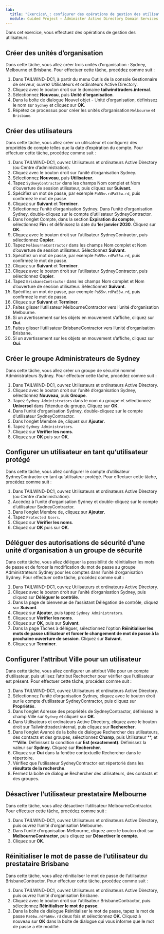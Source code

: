 ```yaml
---
lab:
  title: "Exercice\_: configurer des opérations de gestion des utilisateurs "
  module: Guided Project – Administer Active Directory Domain Services
---
```

Dans cet exercice, vous effectuez des opérations de gestion des utilisateurs.

## Créer des unités d’organisation

Dans cette tâche, vous allez créer trois unités d’organisation : Sydney, Melbourne et Brisbane. Pour effectuer cette tâche, procédez comme suit :

1.  Dans TAILWIND-DC1, à partir du menu Outils de la console Gestionnaire de serveur, ouvrez Utilisateurs et ordinateurs Active Directory.
2.  Cliquez avec le bouton droit sur le domaine **tailwindtraders.internal**.
3.  Sélectionnez **Nouveau**, puis **Unité d’organisation**.
4.  Dans la boîte de dialogue Nouvel objet - Unité d’organisation, définissez le nom sur `Sydney` et cliquez sur **OK**.
5.  Répétez ce processus pour créer les unités d’organisation `Melbourne` et `Brisbane`.

## Créer des utilisateurs

Dans cette tâche, vous allez créer un utilisateur et configurez des propriétés de compte telles que la date d’expiration du compte. Pour effectuer cette tâche, procédez comme suit :

1.  Dans TAILWIND-DC1, ouvrez Utilisateurs et ordinateurs Active Directory (ou Centre d’administration).
2.  Cliquez avec le bouton droit sur l’unité d’organisation Sydney.
3.  Sélectionnez **Nouveau**, puis **Utilisateur**.
4.  Tapez `SydneyContractor` dans les champs Nom complet et Nom d’ouverture de session utilisateur, puis cliquez sur **Suivant**.
5.  Spécifiez un mot de passe, par exemple `Pa55w.rdPa55w.rd`, puis confirmez le mot de passe.
6.  Cliquez sur **Suivant** et **Terminer**.
7.  Sélectionnez l’unité d’organisation Sydney. Dans l’unité d’organisation Sydney, double-cliquez sur le compte d’utilisateur SydneyContractor.
8.  Dans l’onglet Compte, dans la section **Expiration du compte**, sélectionnez **Fin :** et définissez la date du **1er janvier 2030**. Cliquez sur **OK**.
9.  Cliquez avec le bouton droit sur l’utilisateur SydneyContractor, puis sélectionnez **Copier**.
10. Tapez `MelbourneContractor` dans les champs Nom complet et Nom d’ouverture de session utilisateur. Sélectionnez **Suivant**.
11. Spécifiez un mot de passe, par exemple `Pa55w.rdPa55w.rd`, puis confirmez le mot de passe.
12. Cliquez sur **Suivant** et **Terminer**.
13. Cliquez avec le bouton droit sur l’utilisateur SydneyContractor, puis sélectionnez **Copier**.
14. Tapez `BrisbaneContractor` dans les champs Nom complet et Nom d’ouverture de session utilisateur. Sélectionnez **Suivant**.
15. Spécifiez un mot de passe, par exemple `Pa55w.rdPa55w.rd`, puis confirmez le mot de passe.
16. Cliquez sur **Suivant** et **Terminer**.
17. Faites glisser l’utilisateur MelbourneContractor vers l’unité d’organisation Melbourne.
18. Si un avertissement sur les objets en mouvement s’affiche, cliquez sur **Oui**.
19. Faites glisser l’utilisateur BrisbaneContractor vers l’unité d’organisation Brisbane.
20. Si un avertissement sur les objets en mouvement s’affiche, cliquez sur **Oui**.


## Créer le groupe Administrateurs de Sydney

Dans cette tâche, vous allez créer un groupe de sécurité nommé Administrateurs Sydney. Pour effectuer cette tâche, procédez comme suit :

1.  Dans TAILWIND-DC1, ouvrez Utilisateurs et ordinateurs Active Directory.
2.  Cliquez avec le bouton droit sur l’unité d’organisation Sydney, sélectionnez **Nouveau**, puis **Groupe**.
3.  Tapez `Sydney Administrators` dans le nom du groupe et sélectionnez **Universel** dans l’étendue du groupe. Cliquez sur **OK**.
4.  Dans l’unité d’organisation Sydney, double-cliquez sur le compte d’utilisateur SydneyContractor.
5.  Dans l’onglet Membre de, cliquez sur **Ajouter**.
6.  Tapez `Sydney Administrators`.
7.  Cliquez sur **Vérifier les noms**.
8.  Cliquez sur **OK** puis sur **OK**.

## Configurer un utilisateur en tant qu’utilisateur protégé

Dans cette tâche, vous allez configurer le compte d’utilisateur SydneyContractor en tant qu’utilisateur protégé. Pour effectuer cette tâche, procédez comme suit :

1.  Dans TAILWIND-DC1, ouvrez Utilisateurs et ordinateurs Active Directory (ou Centre d’administration).
2.  Accédez à l’unité d’organisation Sydney et double-cliquez sur le compte d’utilisateur SydneyContractor.
3.  Dans l’onglet Membre de, cliquez sur **Ajouter**.
4.  Tapez `Protected Users`.
5.  Cliquez sur **Vérifier les noms**.
6.  Cliquez sur **OK** puis sur **OK**.

## Déléguer des autorisations de sécurité d’une unité d’organisation à un groupe de sécurité

Dans cette tâche, vous allez déléguer la possibilité de réinitialiser les mots de passe et de forcer la modification du mot de passe au groupe Administrateurs Sydney pour les comptes dans l’unité d’organisation Sydney. Pour effectuer cette tâche, procédez comme suit :

1.  Dans TAILWIND-DC1, ouvrez Utilisateurs et ordinateurs Active Directory.
2.  Cliquez avec le bouton droit sur l’unité d’organisation Sydney, puis cliquez sur **Déléguer le contrôle**.
3.  Dans la page de bienvenue de l’assistant Délégation de contrôle, cliquez sur **Suivant**.
4.  Cliquez sur **Ajouter**, puis tapez `Sydney Administrators`.
5.  Cliquez sur **Vérifier les noms**.
6.  Cliquez sur **OK**, puis sur **Suivant**.
7.  Dans la page Tâches à déléguer, sélectionnez l’option **Réinitialiser les mots de passe utilisateur et forcer le changement de mot de passe à la prochaine ouverture de session**. Cliquez sur **Suivant**.
8.  Cliquez sur **Terminer**.

## Configurer l’attribut Ville pour un utilisateur

Dans cette tâche, vous allez configurer un attribut Ville pour un compte d’utilisateur, puis utilisez l’attribut Rechercher pour vérifier que l’utilisateur est présent. Pour effectuer cette tâche, procédez comme suit :

1.  Dans TAILWIND-DC1, ouvrez Utilisateurs et ordinateurs Active Directory.
2.  Sélectionnez l’unité d’organisation Sydney, cliquez avec le bouton droit sur le compte d’utilisateur SydneyContractor, puis cliquez sur **Propriétés**.
3.  Dans l’onglet Adresse des propriétés de SydneyContractor, définissez le champ Ville sur `Sydney` et cliquez sur **OK**.
4.  Dans Utilisateurs et ordinateurs Active Directory, cliquez avec le bouton droit sur Tailwindtrader.internal, puis cliquez sur **Rechercher**.
5.  Dans l’onglet Avancé de la boîte de dialogue Rechercher des utilisateurs, des contacts et des groupes, sélectionnez **Champ**, puis Utilisateur **, et ****Ville**. Définissez la condition sur **Est (exactement)**. Définissez la valeur sur **Sydney**. Cliquez sur **Rechercher**.
6.  Cliquez sur **Oui** dans la fenêtre contextuelle Rechercher dans le répertoire.
7.  Vérifiez que l’utilisateur SydneyContractor est répertorié dans les **résultats de la recherche**.
8.  Fermez la boîte de dialogue Rechercher des utilisateurs, des contacts et des groupes.

## Désactiver l’utilisateur prestataire Melbourne

Dans cette tâche, vous allez désactiver l’utilisateur MelbourneContractor. Pour effectuer cette tâche, procédez comme suit :

1.  Dans TAILWIND-DC1, ouvrez Utilisateurs et ordinateurs Active Directory, puis ouvrez l’unité d’organisation Melbourne.
2.  Dans l’unité d’organisation Melbourne, cliquez avec le bouton droit sur **MelbourneContractor**, puis cliquez sur **Désactiver le compte**.
3.  Cliquez sur **OK**.

## Réinitialiser le mot de passe de l’utilisateur du prestataire Brisbane

Dans cette tâche, vous allez réinitialiser le mot de passe de l’utilisateur BrisbaneContractor. Pour effectuer cette tâche, procédez comme suit :

1.  Dans TAILWIND-DC1, ouvrez Utilisateurs et ordinateurs Active Directory, puis ouvrez l’unité d’organisation Brisbane.
2.  Cliquez avec le bouton droit sur l’utilisateur BrisbaneContractor, puis sélectionnez **Réinitialiser le mot de passe**.
3.  Dans la boîte de dialogue Réinitialiser le mot de passe, tapez le mot de passe `Pa66w.rdPa66w.rd` deux fois et sélectionnez **OK**. Cliquez à nouveau sur **OK** dans la boîte de dialogue qui vous informe que le mot de passe a été modifié.
